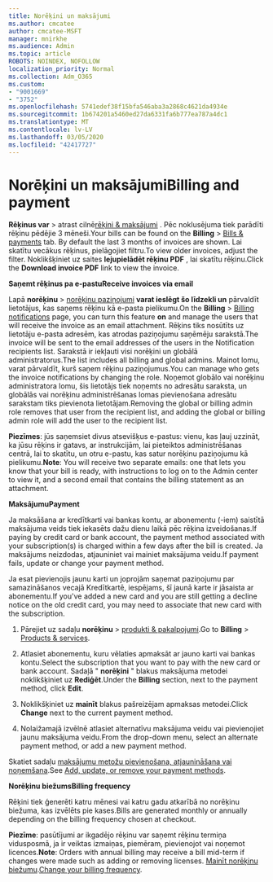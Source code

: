 ```yaml
---
title: Norēķini un maksājumi
ms.author: cmcatee
author: cmcatee-MSFT
manager: mnirkhe
ms.audience: Admin
ms.topic: article
ROBOTS: NOINDEX, NOFOLLOW
localization_priority: Normal
ms.collection: Adm_O365
ms.custom:
- "9001669"
- "3752"
ms.openlocfilehash: 5741edef38f15bfa546aba3a2868c4621da4934e
ms.sourcegitcommit: 1b674201a5460ed27da6331fa6b777ea787a4dc1
ms.translationtype: MT
ms.contentlocale: lv-LV
ms.lasthandoff: 03/05/2020
ms.locfileid: "42417727"
---
```

# <a name="billing-and-payment"></a><span data-ttu-id="749a2-102">Norēķini un maksājumi</span><span class="sxs-lookup"><span data-stu-id="749a2-102">Billing and payment</span></span>

<span data-ttu-id="749a2-103">**Rēķinus var** > atrast cilnē[rēķini & maksājumi](https://go.microsoft.com/fwlink/p/?linkid=848039) .  Pēc noklusējuma tiek parādīti rēķinu pēdējie 3 mēneši.</span><span class="sxs-lookup"><span data-stu-id="749a2-103">Your bills can be found on the **Billing** > [Bills & payments](https://go.microsoft.com/fwlink/p/?linkid=848039) tab.  By default the last 3 months of invoices are shown.</span></span>  <span data-ttu-id="749a2-104">Lai skatītu vecākus rēķinus, pielāgojiet filtru.</span><span class="sxs-lookup"><span data-stu-id="749a2-104">To view older invoices, adjust the filter.</span></span>  <span data-ttu-id="749a2-105">Noklikšķiniet uz saites **lejupielādēt rēķinu PDF** , lai skatītu rēķinu.</span><span class="sxs-lookup"><span data-stu-id="749a2-105">Click the **Download invoice PDF** link to view the invoice.</span></span>

<span data-ttu-id="749a2-106">**Saņemt rēķinus pa e-pastu**</span><span class="sxs-lookup"><span data-stu-id="749a2-106">**Receive invoices via email**</span></span>

<span data-ttu-id="749a2-107">Lapā **norēķinu** > [norēķinu paziņojumi](https://go.microsoft.com/fwlink/p/?linkid=853212) **varat ieslēgt šo līdzekli un** pārvaldīt lietotājus, kas saņems rēķinu kā e-pasta pielikumu.</span><span class="sxs-lookup"><span data-stu-id="749a2-107">On the **Billing** > [Billing notifications](https://go.microsoft.com/fwlink/p/?linkid=853212) page, you can turn this feature **on** and manage the users that will receive the invoice as an email attachment.</span></span> <span data-ttu-id="749a2-108">Rēķins tiks nosūtīts uz lietotāju e-pasta adresēm, kas atrodas paziņojumu saņēmēju sarakstā.</span><span class="sxs-lookup"><span data-stu-id="749a2-108">The invoice will be sent to the email addresses of the users in the Notification recipients list.</span></span> <span data-ttu-id="749a2-109">Sarakstā ir iekļauti visi norēķini un globālā administratorus.</span><span class="sxs-lookup"><span data-stu-id="749a2-109">The list includes all billing and global admins.</span></span>  <span data-ttu-id="749a2-110">Mainot lomu, varat pārvaldīt, kurš saņem rēķinu paziņojumus.</span><span class="sxs-lookup"><span data-stu-id="749a2-110">You can manage who gets the invoice notifications by changing the role.</span></span>  <span data-ttu-id="749a2-111">Noņemot globālo vai norēķinu administratora lomu, šis lietotājs tiek noņemts no adresātu saraksta, un globālās vai norēķinu administrēšanas lomas pievienošana adresātu sarakstam tiks pievienota lietotājam.</span><span class="sxs-lookup"><span data-stu-id="749a2-111">Removing the global or billing admin role removes that user from the recipient list, and adding the global or billing admin role will add the user to the recipient list.</span></span>

<span data-ttu-id="749a2-112">**Piezīmes**: jūs saņemsiet divus atsevišķus e-pastus: vienu, kas ļauj uzzināt, ka jūsu rēķins ir gatavs, ar instrukcijām, lai pieteiktos administrēšanas centrā, lai to skatītu, un otru e-pastu, kas satur norēķinu paziņojumu kā pielikumu.</span><span class="sxs-lookup"><span data-stu-id="749a2-112">**Note**: You will receive two separate emails: one that lets you know that your bill is ready, with instructions to log on to the Admin center to view it, and a second email that contains the billing statement as an attachment.</span></span>

<span data-ttu-id="749a2-113">**Maksājumu**</span><span class="sxs-lookup"><span data-stu-id="749a2-113">**Payment**</span></span>

<span data-ttu-id="749a2-114">Ja maksāšana ar kredītkarti vai bankas kontu, ar abonementu (-iem) saistītā maksājuma veids tiek iekasēts dažu dienu laikā pēc rēķina izveidošanas.</span><span class="sxs-lookup"><span data-stu-id="749a2-114">If paying by credit card or bank account, the payment method associated with your subscription(s) is charged within a few days after the bill is created.</span></span>  <span data-ttu-id="749a2-115">Ja maksājums neizdodas, atjauniniet vai mainiet maksājuma veidu.</span><span class="sxs-lookup"><span data-stu-id="749a2-115">If payment fails, update or change your payment method.</span></span> 

<span data-ttu-id="749a2-116">Ja esat pievienojis jaunu karti un joprojām saņemat paziņojumu par samazināšanos vecajā Kredītkartē, iespējams, šī jaunā karte ir jāsaista ar abonementu.</span><span class="sxs-lookup"><span data-stu-id="749a2-116">If you've added a new card and you are still getting a decline notice on the old credit card, you may need to associate that new card with the subscription.</span></span>

1. <span data-ttu-id="749a2-117">Pārejiet uz sadaļu **norēķinu** > [produkti & pakalpojumi](https://go.microsoft.com/fwlink/p/?linkid=842054).</span><span class="sxs-lookup"><span data-stu-id="749a2-117">Go to **Billing** > [Products & services](https://go.microsoft.com/fwlink/p/?linkid=842054).</span></span>

2. <span data-ttu-id="749a2-118">Atlasiet abonementu, kuru vēlaties apmaksāt ar jauno karti vai bankas kontu.</span><span class="sxs-lookup"><span data-stu-id="749a2-118">Select the subscription that you want to pay with the new card or bank account.</span></span> <span data-ttu-id="749a2-119">Sadaļā " **norēķini** " blakus maksājuma metodei noklikšķiniet uz **Rediģēt**.</span><span class="sxs-lookup"><span data-stu-id="749a2-119">Under the **Billing** section, next to the payment method, click **Edit**.</span></span>

3. <span data-ttu-id="749a2-120">Noklikšķiniet uz **mainīt** blakus pašreizējam apmaksas metodei.</span><span class="sxs-lookup"><span data-stu-id="749a2-120">Click **Change** next to the current payment method.</span></span>

4. <span data-ttu-id="749a2-121">Nolaižamajā izvēlnē atlasiet alternatīvu maksājuma veidu vai pievienojiet jaunu maksājuma veidu.</span><span class="sxs-lookup"><span data-stu-id="749a2-121">From the drop-down menu, select an alternate payment method, or add a new payment method.</span></span>

<span data-ttu-id="749a2-122">Skatiet sadaļu [maksājumu metožu pievienošana, atjaunināšana vai noņemšana](https://go.microsoft.com/fwlink/?linkid=2118133).</span><span class="sxs-lookup"><span data-stu-id="749a2-122">See [Add, update, or remove your payment methods](https://go.microsoft.com/fwlink/?linkid=2118133).</span></span>

<span data-ttu-id="749a2-123">**Norēķinu biežums**</span><span class="sxs-lookup"><span data-stu-id="749a2-123">**Billing frequency**</span></span>

<span data-ttu-id="749a2-124">Rēķini tiek ģenerēti katru mēnesi vai katru gadu atkarībā no norēķinu biežuma, kas izvēlēts pie kases.</span><span class="sxs-lookup"><span data-stu-id="749a2-124">Bills are generated monthly or annually depending on the billing frequency chosen at checkout.</span></span>  

<span data-ttu-id="749a2-125">**Piezīme**: pasūtījumi ar ikgadējo rēķinu var saņemt rēķinu termiņa vidusposmā, ja ir veiktas izmaiņas, piemēram, pievienojot vai noņemot licences.</span><span class="sxs-lookup"><span data-stu-id="749a2-125">**Note**: Orders with annual billing may receive a bill mid-term if changes were made such as adding or removing licenses.</span></span>  <span data-ttu-id="749a2-126">[Mainīt norēķinu biežumu](https://go.microsoft.com/fwlink/?linkid=2119148).</span><span class="sxs-lookup"><span data-stu-id="749a2-126">[Change your billing frequency](https://go.microsoft.com/fwlink/?linkid=2119148).</span></span>
